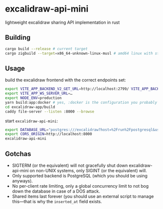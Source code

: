 # excalidraw-api-mini

lightweight excalidraw sharing API implementation in rust

## Building

```sh
cargo build --release # current target
cargo zigbuild --target=x86_64-unknown-linux-musl # amd64 linux with static libc
```

## Usage

build the excalidraw frontend with the correct endpoints set:

```sh
export VITE_APP_BACKEND_V2_GET_URL=http://localhost:2799/ VITE_APP_BACKEND_V2_POST_URL=http://localhost:2799/
export VITE_APP_WS_SERVER_URL=…
export NODE_ENV=production
yarn build:app:docker # yes, :docker is the configuration you probably want
cd excalidraw-app/build
caddy file-server --listen :8000 --browse
```

start `excalidraw-api-mini`:

```sh
export DATABASE_URL="postgres:///excalidraw?host=%2Frun%2Fpostgresql&user=$USER"
export CORS_ORIGIN=http://localhost:8000
excalidraw-api-mini
```

## Gotchas

- SIGTERM (or the equivalent) will not gracefully shut down excalidraw-api-mini
  on non-UNIX systems, only SIGINT (or the equivalent) will.
- Only supported backend is PostgreSQL (which you should be using anyways).
- No per-client rate limiting, only a global concurrency limit to not bog down
  the database in case of a DOS attack.
- Shared items last forever (you should use an external script to manage
  this—that is why the `inserted_at` field exists.
